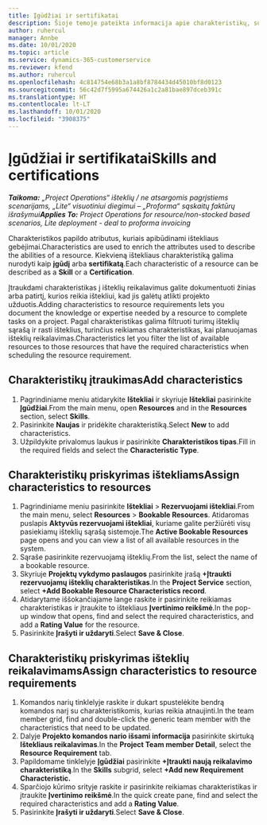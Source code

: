 ```yaml
---
title: Įgūdžiai ir sertifikatai
description: Šioje temoje pateikta informacija apie charakteristikų, susijusių su įgūdžiais ir sertifikatais, įtraukimą į išteklių duomenis.
author: ruhercul
manager: Annbe
ms.date: 10/01/2020
ms.topic: article
ms.service: dynamics-365-customerservice
ms.reviewer: kfend
ms.author: ruhercul
ms.openlocfilehash: 4c814754e68b3a1a8bf8784434d45010bf8d0123
ms.sourcegitcommit: 56c42d7f5995a674426a1c2a81bae897dceb391c
ms.translationtype: HT
ms.contentlocale: lt-LT
ms.lasthandoff: 10/01/2020
ms.locfileid: "3908375"
---
```

# <a name="skills-and-certifications"></a><span data-ttu-id="df145-103">Įgūdžiai ir sertifikatai</span><span class="sxs-lookup"><span data-stu-id="df145-103">Skills and certifications</span></span>
<span data-ttu-id="df145-104">_**Taikoma:** „Project Operations“ išteklių / ne atsargomis pagrįstiems scenarijams, „Lite“ visuotiniui diegimui – „Proforma“ sąskaitų faktūrų išrašymui_</span><span class="sxs-lookup"><span data-stu-id="df145-104">_**Applies To:** Project Operations for resource/non-stocked based scenarios, Lite deployment - deal to proforma invoicing_</span></span>

<span data-ttu-id="df145-105">Charakteristikos papildo atributus, kuriais apibūdinami ištekliaus gebėjimai.</span><span class="sxs-lookup"><span data-stu-id="df145-105">Characteristics are used to enrich the attributes used to describe the abilities of a resource.</span></span> <span data-ttu-id="df145-106">Kiekvieną ištekliaus charakteristiką galima nurodyti kaip **įgūdį** arba **sertifikatą**.</span><span class="sxs-lookup"><span data-stu-id="df145-106">Each characteristic of a resource can be described as a **Skill** or a **Certification**.</span></span>

<span data-ttu-id="df145-107">Įtraukdami charakteristikas į išteklių reikalavimus galite dokumentuoti žinias arba patirtį, kurios reikia ištekliui, kad jis galėtų atlikti projekto užduotis.</span><span class="sxs-lookup"><span data-stu-id="df145-107">Adding characteristics to resource requirements lets you document the knowledge or expertise needed by a resource to complete tasks on a project.</span></span> <span data-ttu-id="df145-108">Pagal charakteristikas galima filtruoti turimų išteklių sąrašą ir rasti išteklius, turinčius reikiamas charakteristikas, kai planuojamas išteklių reikalavimas.</span><span class="sxs-lookup"><span data-stu-id="df145-108">Characteristics let you filter the list of available resources to those resources that have the required characteristics when scheduling the resource requirement.</span></span>

## <a name="add-characteristics"></a><span data-ttu-id="df145-109">Charakteristikų įtraukimas</span><span class="sxs-lookup"><span data-stu-id="df145-109">Add characteristics</span></span>

1. <span data-ttu-id="df145-110">Pagrindiniame meniu atidarykite **Ištekliai** ir skyriuje **Ištekliai** pasirinkite **Įgūdžiai**.</span><span class="sxs-lookup"><span data-stu-id="df145-110">From the main menu, open **Resources** and in the **Resources** section, select **Skills**.</span></span>
2. <span data-ttu-id="df145-111">Pasirinkite **Naujas** ir pridėkite charakteristiką.</span><span class="sxs-lookup"><span data-stu-id="df145-111">Select **New** to add characteristics.</span></span>
3. <span data-ttu-id="df145-112">Užpildykite privalomus laukus ir pasirinkite **Charakteristikos tipas**.</span><span class="sxs-lookup"><span data-stu-id="df145-112">Fill in the required fields and select the **Characteristic Type**.</span></span>

## <a name="assign-characteristics-to-resources"></a><span data-ttu-id="df145-113">Charakteristikų priskyrimas ištekliams</span><span class="sxs-lookup"><span data-stu-id="df145-113">Assign characteristics to resources</span></span>

1. <span data-ttu-id="df145-114">Pagrindiniame meniu pasirinkite **Ištekliai** > **Rezervuojami ištekliai**.</span><span class="sxs-lookup"><span data-stu-id="df145-114">From the main menu, select **Resources** > **Bookable Resources**.</span></span> <span data-ttu-id="df145-115">Atidaromas puslapis **Aktyvūs rezervuojami ištekliai**, kuriame galite peržiūrėti visų pasiekiamų išteklių sąrašą sistemoje.</span><span class="sxs-lookup"><span data-stu-id="df145-115">The **Active Bookable Resources** page opens and you can view a list of all available resources in the system.</span></span>
2. <span data-ttu-id="df145-116">Sąraše pasirinkite rezervuojamą išteklių.</span><span class="sxs-lookup"><span data-stu-id="df145-116">From the list, select the name of a bookable resource.</span></span>
3. <span data-ttu-id="df145-117">Skyriuje **Projektų vykdymo paslaugos** pasirinkite įrašą **+Įtraukti rezervuojamų išteklių charakteristikas**.</span><span class="sxs-lookup"><span data-stu-id="df145-117">In the **Project Service** section, select **+Add Bookable Resource Characteristics record**.</span></span>
4. <span data-ttu-id="df145-118">Atidarytame iššokančiajame lange raskite ir pasirinkite reikiamas charakteristikas ir įtraukite to ištekliaus **Įvertinimo reikšmė**.</span><span class="sxs-lookup"><span data-stu-id="df145-118">In the pop-up window that opens, find and select the required characteristics, and add a **Rating Value** for the resource.</span></span>
5. <span data-ttu-id="df145-119">Pasirinkite **Įrašyti ir uždaryti**.</span><span class="sxs-lookup"><span data-stu-id="df145-119">Select **Save & Close**.</span></span>

## <a name="assign-characteristics-to-resource-requirements"></a><span data-ttu-id="df145-120">Charakteristikų priskyrimas išteklių reikalavimams</span><span class="sxs-lookup"><span data-stu-id="df145-120">Assign characteristics to resource requirements</span></span>

1. <span data-ttu-id="df145-121">Komandos narių tinklelyje raskite ir dukart spustelėkite bendrą komandos narį su charakteristikomis, kurias reikia atnaujinti.</span><span class="sxs-lookup"><span data-stu-id="df145-121">In the team member grid, find and double-click the generic team member with the characteristics that need to be updated.</span></span>
2. <span data-ttu-id="df145-122">Dalyje **Projekto komandos nario išsami informacija** pasirinkite skirtuką **Ištekliaus reikalavimas**.</span><span class="sxs-lookup"><span data-stu-id="df145-122">In the **Project Team member Detail**, select the **Resource Requirement** tab.</span></span>
3. <span data-ttu-id="df145-123">Papildomame tinklelyje **Įgūdžiai** pasirinkite **+Įtraukti naują reikalavimo charakteristiką**.</span><span class="sxs-lookup"><span data-stu-id="df145-123">In the **Skills** subgrid, select **+Add new Requirement Characteristic.**</span></span>
4. <span data-ttu-id="df145-124">Sparčiojo kūrimo srityje raskite ir pasirinkite reikiamas charakteristikas ir įtraukite **Įvertinimo reikšmė**.</span><span class="sxs-lookup"><span data-stu-id="df145-124">In the quick create pane, find and select the required characteristics and add a **Rating Value**.</span></span>
5. <span data-ttu-id="df145-125">Pasirinkite **Įrašyti ir uždaryti**.</span><span class="sxs-lookup"><span data-stu-id="df145-125">Select **Save & Close**.</span></span>
